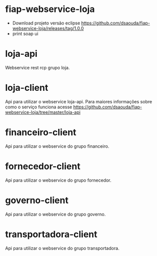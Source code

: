 # fiap-webservice-loja

 - Download projeto versão eclipse https://github.com/dsaouda/fiap-webservice-loja/releases/tag/1.0.0
 - print soap ui


# loja-api

Webservice rest rcp grupo loja.

# loja-client

Api para utilizar o webservice loja-api. Para maiores informações sobre como o serviço funciona acesse https://github.com/dsaouda/fiap-webservice-loja/tree/master/loja-api

# financeiro-client

Api para utilizar o webservice do grupo financeiro.

# fornecedor-client

Api para utilizar o webservice do grupo fornecedor.

# governo-client

Api para utilizar o webservice do grupo governo.

# transportadora-client

Api para utilizar o webservice do grupo transportadora.
